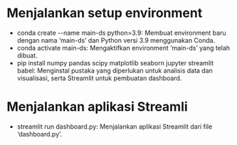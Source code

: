# Menjalankan setup environment

- conda create --name main-ds python=3.9: Membuat environment baru dengan nama ‘main-ds’ dan Python versi 3.9 menggunakan Conda.
- conda activate main-ds: Mengaktifkan environment ‘main-ds’ yang telah dibuat.
- pip install numpy pandas scipy matplotlib seaborn jupyter streamlit babel: Menginstal pustaka yang diperlukan untuk analisis data dan visualisasi, serta Streamlit untuk pembuatan dashboard.

# Menjalankan aplikasi Streamli
- streamlit run dashboard.py: Menjalankan aplikasi Streamlit dari file ‘dashboard.py’.

